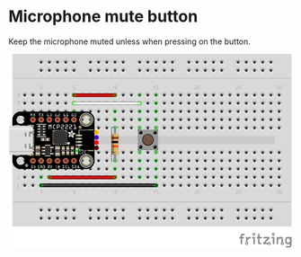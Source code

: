 # Microphone mute button

Keep the microphone muted unless when pressing on the button.

![Sketch](mute%20button%20sketch_bb.png)

